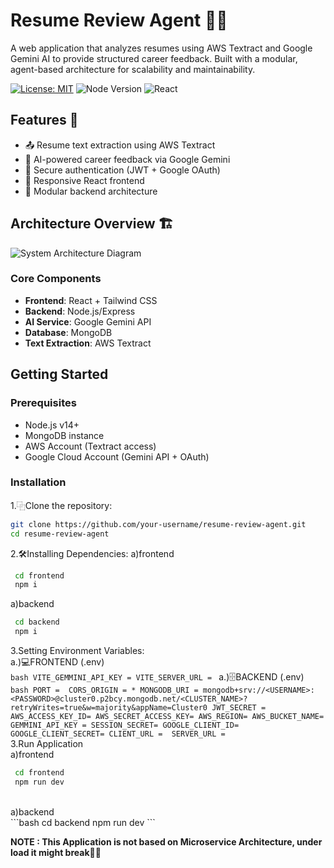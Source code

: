 # Resume Review Agent 📄✨

A web application that analyzes resumes using AWS Textract and Google Gemini AI to provide structured career feedback. Built with a modular, agent-based architecture for scalability and maintainability.

[![License: MIT](https://img.shields.io/badge/License-MIT-yellow.svg)](https://opensource.org/licenses/MIT)
![Node Version](https://img.shields.io/badge/Node.js-v14%2B-green)
![React](https://img.shields.io/badge/React-TailwindCSS-blue)

## Features 🚀
- 📤 Resume text extraction using AWS Textract
- 🧠 AI-powered career feedback via Google Gemini
- 🔐 Secure authentication (JWT + Google OAuth)
- 📱 Responsive React frontend
- 🧩 Modular backend architecture

## Architecture Overview 🏗️
![System Architecture Diagram](https://via.placeholder.com/800x400.png?text=Architecture+Diagram+Placeholder)

### Core Components
- **Frontend**: React + Tailwind CSS
- **Backend**: Node.js/Express
- **AI Service**: Google Gemini API
- **Database**: MongoDB
- **Text Extraction**: AWS Textract

## Getting Started

### Prerequisites
- Node.js v14+
- MongoDB instance
- AWS Account (Textract access)
- Google Cloud Account (Gemini API + OAuth)

### Installation

1.⿻Clone the repository:
```bash
git clone https://github.com/your-username/resume-review-agent.git
cd resume-review-agent

```

2.🛠️Installing Dependencies:
 a)frontend
   ```bash
    cd frontend
    npm i
  ```
 a)backend
   ```bash
    cd backend
    npm i
  ```
3.Setting Environment Variables:
<br>
  a.)💻FRONTEND (.env)
  <br>
    ```bash
    VITE_GEMMINI_API_KEY =
    VITE_SERVER_URL =
    ```
  a.)🗄️BACKEND (.env)
  <br>
    ```bash
    PORT = 
    CORS_ORIGIN = *
    MONGODB_URI = mongodb+srv://<USERNAME>:<PASSWORD>@cluster0.p2bcy.mongodb.net/<CLUSTER_NAME>?    
    retryWrites=true&w=majority&appName=Cluster0
    JWT_SECRET = 
    AWS_ACCESS_KEY_ID=
    AWS_SECRET_ACCESS_KEY=
    AWS_REGION=
    AWS_BUCKET_NAME=
GEMMINI_API_KEY =
SESSION_SECRET=
GOOGLE_CLIENT_ID=
GOOGLE_CLIENT_SECRET=
CLIENT_URL = 
SERVER_URL = 
    ```
<br>
3.Run Application
<br>
   a)frontend
   <br>
   ```bash
    cd frontend
    npm run dev
  ```
<br>
 a)backend
 <br>
   ```bash
    cd backend
    npm run dev
  ```
  <br>


  **NOTE : This Application is not based on Microservice Architecture, under load it might break⛓️‍💥**


